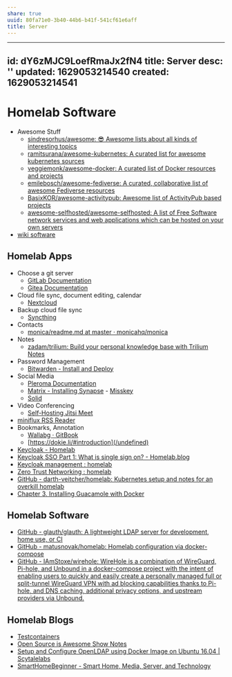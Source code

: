 ```yaml
---
share: true
uuid: 80fa71e0-3b40-44b6-b41f-541cf61e6aff
title: Server
---
```

---
id: dY6zMJC9LoefRmaJx2fN4
title: Server
desc: ''
updated: 1629053214540
created: 1629053214541
---

# Homelab Software

* Awesome Stuff
  * [sindresorhus/awesome: 😎 Awesome lists about all kinds of interesting topics](https://github.com/sindresorhus/awesome)
  * [ramitsurana/awesome-kubernetes: A curated list for awesome kubernetes sources](https://github.com/ramitsurana/awesome-kubernetes)
  * [veggiemonk/awesome-docker: A curated list of Docker resources and projects](https://github.com/veggiemonk/awesome-docker)
  * [emilebosch/awesome-fediverse: A curated, collaborative list of awesome Fediverse resources](https://github.com/emilebosch/awesome-fediverse)
  * [BasixKOR/awesome-activitypub: Awesome list of ActivityPub based projects](https://github.com/BasixKOR/awesome-activitypub)
  * [awesome-selfhosted/awesome-selfhosted: A list of Free Software network services and web applications which can be hosted on your own servers](https://github.com/awesome-selfhosted/awesome-selfhosted)
* [wiki software](/undefined)

## Homelab Apps

  - Choose a git server
    - [GitLab Documentation](https://docs.gitlab.com/)
    - [Gitea Documentation](https://docs.gitea.io/en-us/)
  - Cloud file sync, document editing, calendar
  	- [Nextcloud](https://nextcloud.com/)
  - Backup cloud file sync
  	- [Syncthing](https://syncthing.net/)
  - Contacts
    - [monica/readme.md at master · monicahq/monica](https://github.com/monicahq/monica/blob/master/docs/installation/readme.md)
  - Notes
  	- [zadam/trilium: Build your personal knowledge base with Trilium Notes](https://github.com/zadam/trilium)
  - Password Management
  	- [Bitwarden - Install and Deploy](https://bitwarden.com/help/article/install-on-premise/)
  - Social Media
      - [Pleroma Documentation](https://docs-develop.pleroma.social/backend/installation/otp_en/)
      - [Matrix - Installing Synapse](https://matrix.org/docs/guides/installing-synapse)
			- [Misskey](https://misskey.io/docs/)
      - [Solid](https://solidproject.org//self-hosting/nss)
  - Video Conferencing
      - [Self-Hosting Jitsi Meet](https://jitsi.github.io/handbook/docs/devops-guide/devops-guide-start)
  - [miniflux RSS Reader](https://miniflux.app/docs/)
  - Bookmarks, Annotation
      - [Wallabg · GitBook](https://doc.wallabag.org/en/)
      - [https://dokie.li/#introduction](/undefined)
- [Keycloak - Homelab](https://jamesveitch.com/homelab/02.idam/02.keycloak/)
- [Keycloak SSO Part 1: What is single sign on? - Homelab.blog](https://homelab.blog/blog/security/keycloak-part-1-what-is-sso/)
- [Keycloak management : homelab](https://www.reddit.com/r/homelab/comments/g1x8v8/keycloak_management/)
- [Zero Trust Networking : homelab](https://www.reddit.com/r/homelab/comments/dz1gsw/zero_trust_networking/)
- [GitHub - darth-veitcher/homelab: Kubernetes setup and notes for an overkill homelab](https://github.com/darth-veitcher/homelab)
- [Chapter 3. Installing Guacamole with Docker](http://guacamole.apache.org/doc/gug/guacamole-docker.html)

## Homelab Software

* [GitHub - glauth/glauth: A lightweight LDAP server for development, home use, or CI](https://github.com/glauth/glauth)
* [GitHub - matusnovak/homelab: Homelab configuration via docker-compose](https://github.com/matusnovak/homelab)
* [GitHub - IAmStoxe/wirehole: WireHole is a combination of WireGuard, Pi-hole, and Unbound in a docker-compose project with the intent of enabling users to quickly and easily create a personally managed full or split-tunnel WireGuard VPN with ad blocking capabilities thanks to Pi-hole, and DNS caching, additional privacy options, and upstream providers via Unbound.](https://github.com/IAmStoxe/wirehole)

## Homelab Blogs

* [Testcontainers](https://www.testcontainers.org/)
* [Open Source is Awesome Show Notes](https://shownotes.opensourceisawesome.com/)
* [Setup and Configure OpenLDAP using Docker Image on Ubuntu 16.04 | Scytalelabs](https://scytalelabs.com/setup-and-configure-openldap-using-docker-image-on-ubuntu-16-04/)
* [SmartHomeBeginner - Smart Home, Media, Server, and Technology](https://www.smarthomebeginner.com/)

